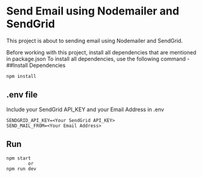 # Send Email using Nodemailer and SendGrid
This project is about to sending email using Nodemailer and SendGrid.

Before working with this project, install all dependencies that are mentioned in package.json
To install all dependencies, use the following command -
##Install Dependencies

    npm install

## .env file
Include your SendGrid API_KEY and your Email Address in .env
```
SENDGRID_API_KEY=<Your SendGrid API_KEY>
SEND_MAIL_FROM=<Your Email Address>
```
## Run
```
npm start
		or
npm run dev
```